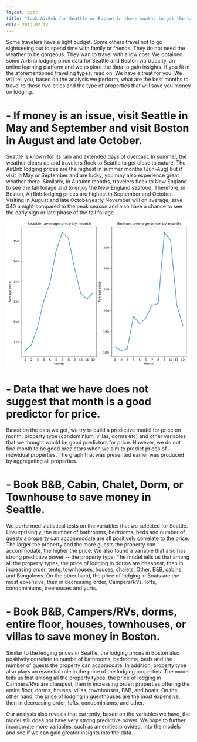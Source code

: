 ```yaml
---
layout: post
title: "Book AirBnb for Seattle or Boston in these months to get the bang of our buck"
date: 2019-02-12
---
```


Some travelers have a tight budget. Some others travel not to go sightseeing but to spend
time with family or friends. They do not need the weather to be gorgeous. They wan to 
travel with a low cost. We obtained some AirBnb lodging price data for Seattle and Boston 
via Udacity, an online learning platform and we explore the data to gain insights. If you
fit in the aforementioned traveling types, read on. We have a treat for you. We will tell
you, based on the analysis we perform, what are the best months to travel to these two 
cities and the type of properties that will save you money on lodging. 


# - If money is an issue, visit Seattle in May and September and visit Boston in August and late October.
Seattle is known for its rain and extended days of overcast. In summer, the weather clears up and travelers
flock to Seattle to get close to nature. The AirBnb lodging prices are the highest in summer months (Jun-Aug)
but if visit in May or September and are lucky, you may also experience great weather there. Similarly, in 
Autumn months, travelers flock to New England to see the fall foilage and to enjoy the New England seafood. 
Therefore, in Boston, AirBnb lodging prices are highest in September and October. Visiting in August and late
October/early November will on average, save $40 a night compared to the peak season and also have a chance to
see the early sign or late phase of the fall foliage.

<img src="2019-02-12_12-51-37.png" width="600" height="400">

# - Data that we have does not suggest that month is a good predictor for price. 
Based on the data we get, we try to build a predictive model for price on month, property 
type (condominium, villas, dorms etc) and other variables that we thought would be good
predictors for price. However, we do not find month to be good predictors when we aim to
predict prices of individual properties. The graph that was presented earlier was produced 
by aggregating all properties. 

# - Book B&B, Cabin, Chalet, Dorm, or Townhouse to save money in Seattle. 
We performed statistical tests on the variables that we selected for Seattle. Unsurprisingly, 
the number of bathrooms, bedrooms, beds and number of guests a property can accommodate are
all positively correlate to the price. The larger the property and the more guests the 
property can accommodate, the higher the price. We also found a variable that also has strong
predictive power -- the property type. The model tells us that among all the property types,
the price of lodging in dorms are cheapest, then in increasing order, tents, townhouses, houses,
chalets, Other, B&B, cabins, and Bungalows. On the other hand, the price of lodging in Boats 
are the most epxensive, then in decreasing order, Campers/RVs, lofts, condominiums, treehouses
and yurts.

# - Book B&B, Campers/RVs, dorms, entire floor, houses, townhouses, or villas to save money in Boston.
Similar to the ledging prices in Seattle, the lodging prices in Boston also positively correlate to
numbe of bathrooms, bedrooms, beds and the number of guests the property can accomodate. In addition,
property type also plays an essential role in the price of the lodging properties. The model tells us
that among all the property types, the price of lodging in Campers/RVs are cheapest, then in 
increasing order: properties offering the entire floor, dorms, houses, villas, townhouses, B&B, 
and boats. On the other hand, the price of lodging in guesthouses are the most expensive, then in 
decreasing order, lofts, condominiums, and other. 

Our analysis also reveals that currently, based on the variables we have, the model still does not have
very strong predictive power. We hope to further incorporate more variables, such as amenities provided, 
into the models and see if we can gain greater insights into the data.
